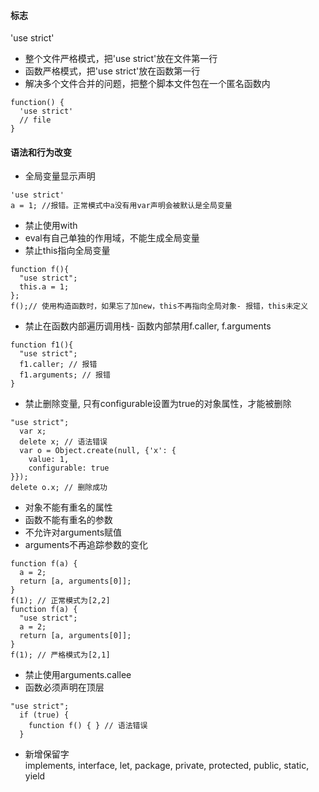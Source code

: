 #### 标志
'use strict'
- 整个文件严格模式，把'use strict'放在文件第一行
- 函数严格模式，把'use strict'放在函数第一行
- 解决多个文件合并的问题，把整个脚本文件包在一个匿名函数内
```
function() {
  'use strict'
  // file 
}
```

#### 语法和行为改变
- 全局变量显示声明
```
'use strict'
a = 1; //报错。正常模式中a没有用var声明会被默认是全局变量
```
- 禁止使用with
- eval有自己单独的作用域，不能生成全局变量
- 禁止this指向全局变量
```
function f(){
  "use strict";
  this.a = 1;
};
f();// 使用构造函数时，如果忘了加new，this不再指向全局对象- 报错，this未定义
```
- 禁止在函数内部遍历调用栈- 函数内部禁用f.caller, f.arguments
```
function f1(){
  "use strict";
  f1.caller; // 报错
  f1.arguments; // 报错
}
```
- 禁止删除变量, 只有configurable设置为true的对象属性，才能被删除
```
"use strict";
  var x;
  delete x; // 语法错误
  var o = Object.create(null, {'x': {
    value: 1,
    configurable: true
}});
delete o.x; // 删除成功
```
- 对象不能有重名的属性
- 函数不能有重名的参数
- 不允许对arguments赋值
- arguments不再追踪参数的变化
```
function f(a) {
  a = 2;
  return [a, arguments[0]];
}
f(1); // 正常模式为[2,2]
function f(a) {
  "use strict";
  a = 2;
  return [a, arguments[0]];
}
f(1); // 严格模式为[2,1]
```
- 禁止使用arguments.callee
- 函数必须声明在顶层
```
"use strict";
  if (true) {
    function f() { } // 语法错误
  }
```
- 新增保留字   
implements, interface, let, package, private, protected, public, static, yield